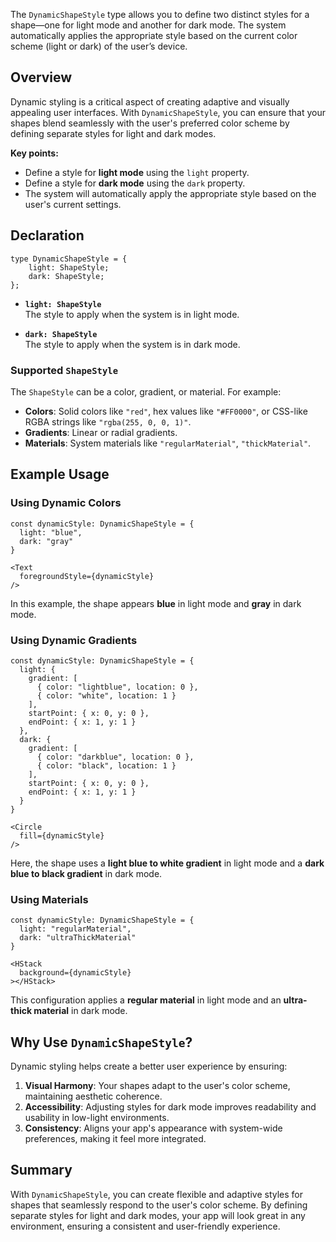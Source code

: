 The `DynamicShapeStyle` type allows you to define two distinct styles for a shape—one for light mode and another for dark mode. The system automatically applies the appropriate style based on the current color scheme (light or dark) of the user’s device.

## Overview

Dynamic styling is a critical aspect of creating adaptive and visually appealing user interfaces. With `DynamicShapeStyle`, you can ensure that your shapes blend seamlessly with the user's preferred color scheme by defining separate styles for light and dark modes.

**Key points:**

- Define a style for **light mode** using the `light` property.
- Define a style for **dark mode** using the `dark` property.
- The system will automatically apply the appropriate style based on the user's current settings.

## Declaration

```tsx
type DynamicShapeStyle = {
    light: ShapeStyle;
    dark: ShapeStyle;
};
```

- **`light: ShapeStyle`**  
  The style to apply when the system is in light mode.

- **`dark: ShapeStyle`**  
  The style to apply when the system is in dark mode.

### Supported `ShapeStyle`

The `ShapeStyle` can be a color, gradient, or material. For example:

- **Colors**: Solid colors like `"red"`, hex values like `"#FF0000"`, or CSS-like RGBA strings like `"rgba(255, 0, 0, 1)"`.
- **Gradients**: Linear or radial gradients.
- **Materials**: System materials like `"regularMaterial"`, `"thickMaterial"`.

## Example Usage

### Using Dynamic Colors

```tsx
const dynamicStyle: DynamicShapeStyle = {
  light: "blue",
  dark: "gray"
}

<Text
  foregroundStyle={dynamicStyle}
/>
```

In this example, the shape appears **blue** in light mode and **gray** in dark mode.

### Using Dynamic Gradients

```tsx
const dynamicStyle: DynamicShapeStyle = {
  light: {
    gradient: [
      { color: "lightblue", location: 0 },
      { color: "white", location: 1 }
    ],
    startPoint: { x: 0, y: 0 },
    endPoint: { x: 1, y: 1 }
  },
  dark: {
    gradient: [
      { color: "darkblue", location: 0 },
      { color: "black", location: 1 }
    ],
    startPoint: { x: 0, y: 0 },
    endPoint: { x: 1, y: 1 }
  }
}

<Circle
  fill={dynamicStyle}
/>
```

Here, the shape uses a **light blue to white gradient** in light mode and a **dark blue to black gradient** in dark mode.

### Using Materials

```tsx
const dynamicStyle: DynamicShapeStyle = {
  light: "regularMaterial",
  dark: "ultraThickMaterial"
}

<HStack
  background={dynamicStyle}
></HStack>
```

This configuration applies a **regular material** in light mode and an **ultra-thick material** in dark mode.

## Why Use `DynamicShapeStyle`?

Dynamic styling helps create a better user experience by ensuring:

1. **Visual Harmony**: Your shapes adapt to the user's color scheme, maintaining aesthetic coherence.
2. **Accessibility**: Adjusting styles for dark mode improves readability and usability in low-light environments.
3. **Consistency**: Aligns your app's appearance with system-wide preferences, making it feel more integrated.

## Summary

With `DynamicShapeStyle`, you can create flexible and adaptive styles for shapes that seamlessly respond to the user's color scheme. By defining separate styles for light and dark modes, your app will look great in any environment, ensuring a consistent and user-friendly experience.